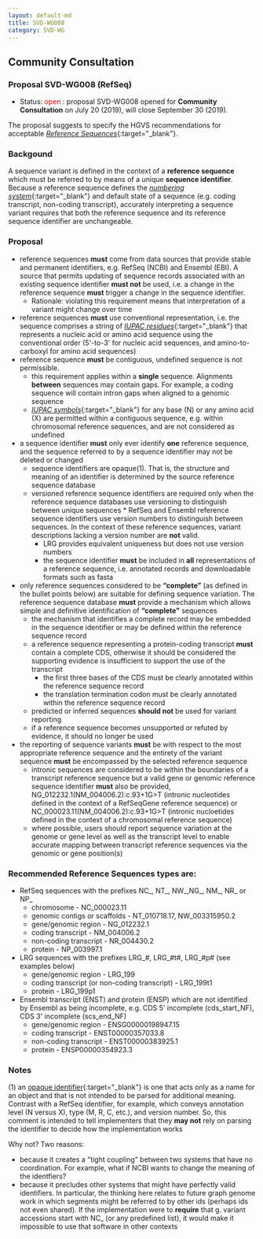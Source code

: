 ```yaml
---
layout: default-md
title: SVD-WG008
category: SVD-WG
---
```


## Community Consultation

### Proposal SVD-WG008 (RefSeq)

*	Status: <font color="red">open</font>
	:	proposal SVD-WG008 opened for **Community Consultation** on July 20 (2019), will close September 30 (2019). 

The proposal suggests to specify the HGVS recommendations for acceptable [_Reference Sequences_](http://varnomen.hgvs.org/bg-material/refseq/){:target="\_blank"}.

### Backgound

A sequence variant is defined in the context of a **reference sequence** which must be referred to by means of a unique **sequence identifier**. Because a reference sequence defines the [_numbering system_](http://varnomen.hgvs.org/bg-material/numbering/){:target="\_blank"} and default state of a sequence (e.g. coding transcript, non-coding transcript), accurately interpreting a sequence variant requires that both the reference sequence and its reference sequence identifier are unchangeable.

### Proposal

*	reference sequences **must** come from data sources that provide stable and permanent identifiers, e.g. RefSeq (NCBI) and Ensembl (EBI). A source that permits updating of sequence records associated with an existing sequence identifier **must not** be used, i.e. a change in the reference sequence **must** trigger a change in the sequence identifier.
	*	Rationale: violating this requirement means that interpretation of a variant might change over time
*	reference sequences **must** use conventional representation, i.e. the sequence comprises a string of [_IUPAC residues_](http://http://varnomen.hgvs.org/bg-material/standards/){:target="\_blank"} that represents a nucleic acid or amino acid sequence using the conventional order (5'-to-3' for nucleic acid sequences, and amino-to-carboxyl for amino acid sequences) 
*	reference sequence **must** be contiguous, undefined sequence is not permissible.
	*	this requirement applies within a **single** sequence. Alignments **between** sequences may contain gaps. For example, a coding sequence will contain intron gaps when aligned to a genomic sequence
	*	[_IUPAC symbols_](http://http://varnomen.hgvs.org/bg-material/standards/){:target="\_blank"} for any base (N) or any amino acid (X) are permitted within a contiguous sequence, e.g. within chromosomal reference sequences, and are not considered as undefined
*	a sequence identifier **must** only ever identify **one** reference sequence, and the sequence referred to by a sequence identifier may not be deleted or changed
	*	sequence identifiers are opaque(1). That is, the structure and meaning of an identifier is determined by the source reference sequence database
	*	versioned reference sequence identifiers are required only when the reference sequence databases use versioning to distinguish between unique sequences
        	*	RefSeq and Ensembl reference sequence identifiers use version numbers to distinguish between sequences. In the context of these reference sequences, variant descriptions lacking a version number are **not** valid. 
		*	LRG provides equivalent uniqueness but does not use version numbers
		*	the sequence identifier **must** be included in **all** representations of a reference sequence, i.e. annotated records and downloadable formats such as fasta
*	only reference sequences considered to be **“complete”** (as defined in the bullet points below) are suitable for defining sequence variation. The reference sequence database **must** provide a mechanism which allows simple and definitive identification of **“complete”** sequences
	*	the mechanism that identifies a complete record may be embedded in the sequence identifier or may be defined within the reference sequence record
	*	a reference sequence representing a protein-coding transcript **must** contain a complete CDS, otherwise it should be considered the supporting evidence is insufficient to support the use of the transcript
		*	the first three bases of the CDS must be clearly annotated within the reference sequence record
		*	the translation termination codon must be clearly annotated within the reference sequence record
	*	predicted or inferred sequences **should not** be used for variant reporting
	*	if a reference sequence becomes unsupported or refuted by evidence, it should no longer be used
*	the reporting of sequence variants **must** be with respect to the most appropriate reference sequence and the entirety of the variant sequence **must** be encompassed by the selected reference sequence
	*	intronic sequences are considered to be within the boundaries of a transcript reference sequence but a valid gene or genomic reference sequence identifier **must** also be provided, NG\_012232.1(NM\_004006.2):c.93+1G>T (intronic nucleotides defined in the context of a RefSeqGene reference sequence) or NC\_000023.11(NM\_004006.2):c.93+1G>T (intronic nucloetides defined in the context of a chromosomal reference sequence)
	*	where possible, users should report sequence variation at the genome or gene level as well as the transcript level to enable accurate mapping between transcript reference sequences via the genomic or gene position(s)

### Recommended Reference Sequences types are:

*	RefSeq sequences with the prefixes NC\_, NT\_, NW\_,NG\_, NM\_, NR\_ or NP\_
	*	chromosome - NC\_000023.11
	*	genomic contigs or scaffolds - NT\_010718.17, NW\_003315950.2
	*	gene/genomic region - NG\_012232.1
	*	coding transcript - NM\_004006.2
	*	non-coding transcript - NR\_004430.2
	*	protein - NP\_003997.1
*	LRG sequences with the prefixes LRG\_#, LRG\_#t#, LRG\_#p# (see examples below)
	*	gene/genomic region - LRG\_199
	*	coding transcript (or non-coding transcript) - LRG\_199t1
	*	protein - LRG\_199p1
*	Ensembl transcript (ENST) and protein (ENSP) which are not identified by Ensembl as being incomplete, e.g. CDS 5' incomplete (cds_start_NF), CDS 3' incomplete (scs_end_NF)
	*	gene/genomic region - ENSG00000198947.15
	*	coding transcript - ENST00000357033.8
	*	non-coding transcript - ENST00000383925.1
	*	protein - ENSP00000354923.3

### Notes

(1) an [opaque identifier](https://indieweb.org/opaque){:target="_blank"} is one that acts only as a name for an object and that is not intended to be parsed for additional meaning. Contrast with a RefSeq identifier, for example, which conveys annotation level (N versus X), type (M, R, C, etc.), and version number. So, this comment is intended to tell implementers that they **may not** rely on parsing the identifier to decide how the implementation works

Why not? Two reasons:
*	because it creates a "tight coupling" between two systems that have no coordination. For example, what if NCBI wants to change the meaning of the identfiers?
*	because it precludes other systems that might have perfectly valid identifiers. In particular, the thinking here relates to future graph genome work in which segments might be referred to by other ids (perhaps ids not even shared). If the implementation were to **require** that g. variant accessions start with NC\_ (or any predefined list), it would make it impossible to use that software in other contexts
